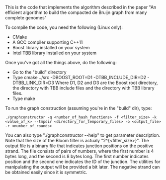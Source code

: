 This is the code that implements the algorithm described in the paper
"An efficient  algorithm to build the compacted de Bruijn graph from many complete genomes"

To compile the code, you need the following (Linux only):

* CMake 
* A GCC compiler supporting C++11
* Boost library installed on your system
* Intel TBB library installed on your system

Once you've got all the things above, do the following:

* Go to the "build" directory
* Type cmake ../src -DBOOST_ROOT=D1 -DTBB_INCLUDE_DIR=D2 -DTBB_LINK_DIR=D3
Where D1, D2 and D3 are the Boost root directory, the directory with TBB include files
and the directory with TBB library files.
* Type make

To run the graph construction (assuming you're in the "build" dir), type:

	./graphconstructor -q <number_of_hash_functions> -f <filter_size> -k <value_of_k> --tmpdir <directory_for_temporary_files> -o <output_file> -r <number_of_rounds>

You can also type "./graphconstructor --help" to get parameter description.
Note that the size of the Bloom filter is actualy "2^{<filter_size>}".
The output file is a binary file that indicates junction positions on the positive strand.
The file consists of pairs of numbers, where the first number is 4 bytes long, and the second is 8 bytes long.
The first number indicates position and the second one indicates the ID of the junction.
The utilities for manipulating the output will be provided a bit later.
The negative strand can be obtained easily since it is symmetric.